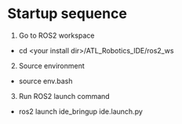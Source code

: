 # Startup sequence 
1. Go to ROS2 workspace 
* cd \<your install dir\>/ATL_Robotics_IDE/ros2_ws
2. Source environment 
* source env.bash
3. Run ROS2 launch command 
* ros2 launch ide_bringup ide.launch.py 
